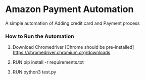 
# Amazon Payment Automation

A simple automation of Adding credit card and Payment process

### How to Run the Automation 

1. Download Chromedriver [Chrome should be pre-installed]
    https://chromedriver.chromium.org/downloads

2. RUN pip install -r requirements.txt

3. RUN python3 test.py
